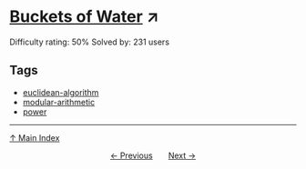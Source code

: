 # [Buckets of Water](https://projecteuler.net/problem=758) ↗️

Difficulty rating: 50%
Solved by: 231 users
## Tags

- [euclidean-algorithm](../tags/euclidean-algorithm.md)
- [modular-arithmetic](../tags/modular-arithmetic.md)
- [power](../tags/power.md)



---

[↑ Main Index](../README.md)


<div align=center><a href='757.md'>← Previous</a> &nbsp;&nbsp; &nbsp;&nbsp;  <a href='759.md'>Next →</a></div>
